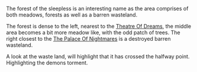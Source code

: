 The forest of the sleepless is an interesting name as the area comprises of both meadows, forests as well as a barren wasteland.

The forest is dense to the left, nearest to the [Theatre Of Dreams](https://www.notion.so/Theatre-Of-Dreams-7c665f7eb9ae4d84badb05c1ae8a23c7), the middle area becomes a bit more meadow like, with the odd patch of trees. The right closest to the [The Palace Of Nightmares](https://www.notion.so/The-Palace-Of-Nightmares-000b959a9e244fad9273434b6a6bf882) is a destroyed barren wasteland.

A look at the waste land, will highlight that it has crossed the halfway point. Highlighting the demons torment.
